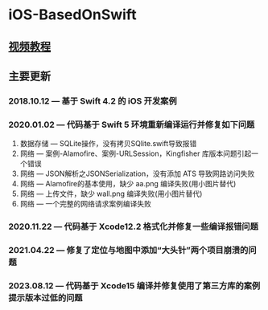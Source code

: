 # iOS-BasedOnSwift

## [视频教程](https://www.cctalk.com/m/group/90544163)

## 主要更新
### 2018.10.12 — 基于 Swift 4.2 的 iOS 开发案例
### 2020.01.02 — 代码基于 Swift 5 环境重新编译运行并修复如下问题
1. 数据存储 — SQLite操作，没有拷贝SQlite.swift导致报错
2. 网络 — 案例-Alamofire、案例-URLSession，Kingfisher 库版本问题引起一个错误
3. 网络 — JSON解析之JSONSerialization，没有添加 ATS 导致网路访问失败
4. 网络 — Alamofire的基本使用，缺少 aa.png 编译失败(用小图片替代)
5. 网络 — 上传文件，缺少 wall.png 编译失败(用小图片替代)
6. 网络 — 一个完整的网络请求案例编译失败

### 2020.11.22 — 代码基于 Xcode12.2 格式化并修复一些编译报错问题
### 2021.04.22 — 修复了定位与地图中添加“大头针”两个项目崩溃的问题
### 2023.08.12 — 代码基于 Xcode15 编译并修复使用了第三方库的案例提示版本过低的问题
